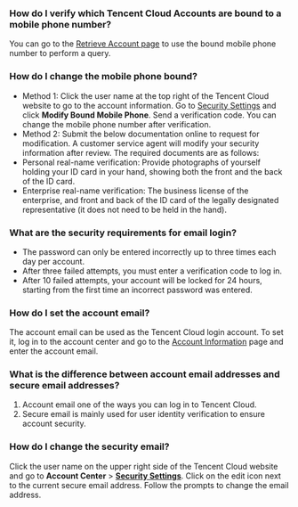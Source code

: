 ### How do I verify which Tencent Cloud Accounts are bound to a mobile phone number?
You can go to the [Retrieve Account page](https://intl.cloud.tencent.com/services/forgotAccount) to use the bound mobile phone number to perform a query.



### How do I change the mobile phone bound?
- Method 1: Click the user name at the top right of the Tencent Cloud website to go to the account information. Go to [Security Settings](https://console.cloud.tencent.com/developer/security) and click **Modify Bound Mobile Phone**. Send a verification code. You can change the mobile phone number after verification.
- Method 2: Submit the below documentation online to request for modification. A customer service agent will modify your security information after review. The required documents are as follows:
 - Personal real-name verification: Provide photographs of yourself holding your ID card in your hand, showing both the front and the back of the ID card.
 - Enterprise real-name verification: The business license of the enterprise, and front and back of the ID card of the legally designated representative (it does not need to be held in the hand).


### What are the security requirements for email login?
- The password can only be entered incorrectly up to three times each day per account.
- After three failed attempts, you must enter a verification code to log in.
- After 10 failed attempts, your account will be locked for 24 hours, starting from the first time an incorrect password was entered.


### How do I set the account email?
The account email can be used as the Tencent Cloud login account. To set it, log in to the account center and go to the [Account Information](https://console.cloud.tencent.com/developer) page and enter the account email.


### What is the difference between account email addresses and secure email addresses?
1. Account email one of the ways you can log in to Tencent Cloud.
2. Secure email is mainly used for user identity verification to ensure account security.

### How do I change the security email?
Click the user name on the upper right side of the Tencent Cloud website and go to **Account Center** > [**Security Settings**](https://console.cloud.tencent.com/developer/security). Click on the edit icon next to the current secure email address. Follow the prompts to change the email address.
